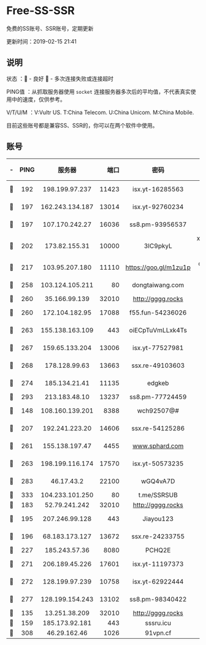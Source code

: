 # Free-SS-SSR

免费的SS账号、SSR账号，定期更新

更新时间：2019-02-15 21:41

## 说明

状态     ：🙂 - 良好 🙁 - 多次连接失败或连接超时

PING值   ：从抓取服务器使用 `socket` 连接服务器多次后的平均值，不代表真实使用中的速度，仅供参考。

V/T/U/M  ：V:Vultr US. T:China Telecom. U:China Unicom. M:China Mobile.

目前这些账号都是兼容SS、SSR的，你可以在两个软件中使用。

## 账号

|-|PING|服务器|端口|密码|加密方式|区域|V/T/U/M|
|:----:|:----:|:-----:|-----:|:----:|:----:|:----:|:----:|
|🙂|192|198.199.97.237|11423|isx.yt-16285563|aes-256-cfb|US|9↑/9↑/9↑/9↑|
|🙂|197|162.243.134.187|13014|isx.yt-92760234|aes-256-cfb|US|8↑/9↑/9↑/9↑|
|🙂|197|107.170.242.27|16036|ss8.pm-93956537|aes-256-cfb|US|10↑/10↑/10↑/10↑|
|🙂|202|173.82.155.31|10000|3IC9pkyL|xchacha20-ietf-poly1305|US|9↑/9↑/9↑/8↑|
|🙂|217|103.95.207.180|11110|https://goo.gl/m1zu1p|chacha20-ietf|US|5↑/8↑/10↑/9↑|
|🙂|258|103.124.105.211|80|dongtaiwang.com|aes-256-cfb|US|10↑/10↑/10↑/10↑|
|🙂|260|35.166.99.139|32010|http://gggg.rocks|chacha20|US|9↑/9↑/9↑/10↑|
|🙂|260|172.104.182.95|17088|f55.fun-54236026|aes-256-cfb|SG|9↑/10↑/10↑/10↑|
|🙂|263|155.138.163.109|443|oiECpTuVmLLxk4Ts|aes-256-cfb|US|7↓/10↑/10↑/10↑|
|🙂|267|159.65.133.204|13006|isx.yt-77527981|aes-256-cfb|SG|9↑/9↑/9↑/9↑|
|🙂|268|178.128.99.63|13663|ssx.re-49103603|aes-256-cfb|SG|10↑/10↑/10↑/10↑|
|🙂|274|185.134.21.41|11135|edgkeb|aes-256-cfb|GB|10↑/10↑/10↑/10↑|
|🙂|293|213.183.48.10|13237|ss8.pm-77724459|rc4-md5|RU|10↑/10↑/10↑/10↑|
|🙂|148|108.160.139.201|8388|wch92507@#|aes-256-cfb|JP|4↑/10↑/10↑/10↑|
|🙂|207|192.241.223.20|14606|ssx.re-54125286|aes-256-cfb|US|10↑/10↑/10↑/10↑|
|🙂|261|155.138.197.47|4455|www.sphard.com|aes-256-cfb|US|7↑/9↑/9↑/9↑|
|🙂|263|198.199.116.174|17570|isx.yt-50573235|aes-256-cfb|US|9↑/9↑/9↑/9↑|
|🙂|283|46.17.43.2|22100|wGQ4vA7D|aes-256-gcm|RU|5↓/10↑/10↑/10↑|
|🙂|333|104.233.101.250|80|t.me/SSRSUB|rc4-md5|CA|10↑/10↑/10↑/10↑|
|🙂|183|52.79.241.242|32010|http://gggg.rocks|chacha20|KR|8↑/8↑/8↑/9↑|
|🙂|195|207.246.99.128|443|Jiayou123|aes-256-cfb|US|8↑/10↑/10↑/10↑|
|🙂|196|68.183.173.127|13672|ssx.re-24233755|aes-256-cfb|US|10↑/10↑/10↑/10↑|
|🙂|227|185.243.57.36|8080|PCHQ2E|rc4-md5|US|9↑/7↑/6↑/8↑|
|🙂|271|206.189.45.226|17601|isx.yt-11197373|aes-256-cfb|SG|9↑/9↑/9↑/9↑|
|🙂|272|128.199.97.239|10758|isx.yt-62922444|aes-256-cfb|SG|9↑/9↑/9↑/9↑|
|🙂|277|128.199.154.243|13102|ss8.pm-98340422|aes-256-cfb|SG|10↑/10↑/10↑/10↑|
|🙁|135|13.251.38.209|32010|http://gggg.rocks|chacha20|SG|10↑/10↑/7↑/10↑|
|🙁|159|185.173.92.181|443|sssru.icu|rc4-md5|RU|10↑/9↑/9↑/9↑|
|🙁|308|46.29.162.46|1026|91vpn.cf|rc4-md5|RU|9↑/10↑/9↑/10↑|
